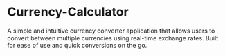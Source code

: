 # Currency-Calculator
A simple and intuitive currency converter application that allows users to convert between multiple currencies using real-time exchange rates. Built for ease of use and quick conversions on the go.
